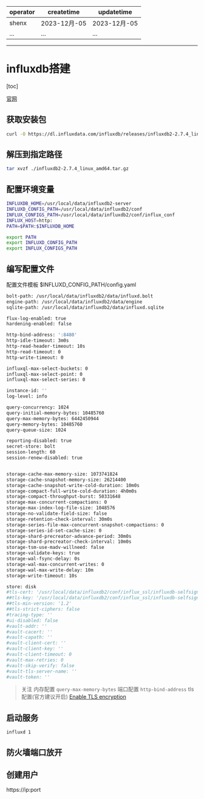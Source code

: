 | operator | createtime | updatetime |
| ---- | ---- | ---- |
| shenx | 2023-12月-05 | 2023-12月-05  |
| ... | ... | ... |
---
# influxdb搭建

[toc]

[官网](https://docs.influxdata.com/influxdb/v2/install/)

## 获取安装包
```bash
curl -O https://dl.influxdata.com/influxdb/releases/influxdb2-2.7.4_linux_amd64.tar.gz
```

## 解压到指定路径
```bash
tar xvzf ./influxdb2-2.7.4_linux_amd64.tar.gz
```

## 配置环境变量
```bash （一般配置在~/.bash_profile）
INFLUXDB_HOME=/usr/local/data/influxdb2-server
INFLUXD_CONFIG_PATH=/usr/local/data/influxdb2/conf
INFLUX_CONFIGS_PATH=/usr/local/data/influxdb2/conf/influx_conf
INFLUX_HOST=http:
PATH=$PATH:$INFLUXDB_HOME

export PATH
export INFLUXD_CONFIG_PATH
export INFLUX_CONFIGS_PATH
```

## 编写配置文件
配置文件模板 $INFLUXD_CONFIG_PATH/config.yaml
```bash
bolt-path: /usr/local/data/influxdb2/data/influxd.bolt
engine-path: /usr/local/data/influxdb2/data/engine
sqlite-path: /usr/local/data/influxdb2/data/influxd.sqlite

flux-log-enabled: true
hardening-enabled: false

http-bind-address: ':8480'
http-idle-timeout: 3m0s
http-read-header-timeout: 10s
http-read-timeout: 0
http-write-timeout: 0

influxql-max-select-buckets: 0
influxql-max-select-point: 0
influxql-max-select-series: 0

instance-id: ''
log-level: info

query-concurrency: 1024
query-initial-memory-bytes: 10485760
query-max-memory-bytes: 6442450944
query-memory-bytes: 10485760
query-queue-size: 1024

reporting-disabled: true
secret-store: bolt
session-length: 60
session-renew-disabled: true


storage-cache-max-memory-size: 1073741824
storage-cache-snapshot-memory-size: 26214400
storage-cache-snapshot-write-cold-duration: 10m0s
storage-compact-full-write-cold-duration: 4h0m0s
storage-compact-throughput-burst: 50331648
storage-max-concurrent-compactions: 0
storage-max-index-log-file-size: 1048576
storage-no-validate-field-size: false
storage-retention-check-interval: 30m0s
storage-series-file-max-concurrent-snapshot-compactions: 0
storage-series-id-set-cache-size: 0
storage-shard-precreator-advance-period: 30m0s
storage-shard-precreator-check-interval: 10m0s
storage-tsm-use-madv-willneed: false
storage-validate-keys: true
storage-wal-fsync-delay: 0s
storage-wal-max-concurrent-writes: 0
storage-wal-max-write-delay: 10m
storage-write-timeout: 10s

store: disk
#tls-cert: '/usr/local/data/influxdb2/conf/influx_ssl/influxdb-selfsigned.crt'
##tls-key: '/usr/local/data/influxdb2/conf/influx_ssl/influxdb-selfsigned.key'
##tls-min-version: '1.2'
##tls-strict-ciphers: false
#tracing-type: ''
#ui-disabled: false
#vault-addr: ''
#vault-cacert: ''
#vault-capath: ''
#vault-client-cert: ''
#vault-client-key: ''
#vault-client-timeout: 0
#vault-max-retries: 0
#vault-skip-verify: false
#vault-tls-server-name: ''
#vault-token: ''
```
>关注
> 内存配置
> `query-max-memory-bytes`
> 端口配置
> `http-bind-address`
> tls配置(官方建议开启)
> [Enable TLS encryption](https://docs.influxdata.com/influxdb/v2/admin/security/enable-tls/#configure-influxdb-to-use-tls)

## 启动服务

`influxd 1`

## 防火墙端口放开

## 创建用户

https://ip:port
